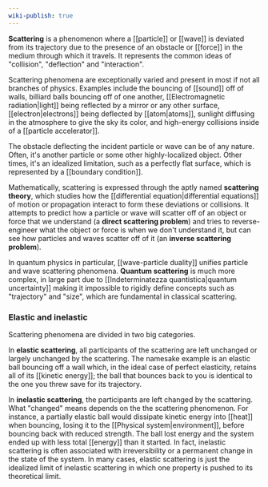 ```yaml
---
wiki-publish: true
---
```

**Scattering** is a phenomenon where a [[particle]] or [[wave]] is deviated from its trajectory due to the presence of an obstacle or [[force]] in the medium through which it travels. It represents the common ideas of "collision", "deflection" and "interaction".

Scattering phenomena are exceptionally varied and present in most if not all branches of physics. Examples include the bouncing of [[sound]] off of walls, billiard balls bouncing off of one another, [[Electromagnetic radiation|light]] being reflected by a mirror or any other surface, [[electron|electrons]] being deflected by [[atom|atoms]], sunlight diffusing in the atmosphere to give the sky its color, and high-energy collisions inside of a [[particle accelerator]].

The obstacle deflecting the incident particle or wave can be of any nature. Often, it's another particle or some other highly-localized object. Other times, it's an idealized limitation, such as a perfectly flat surface, which is represented by a [[boundary condition]].

Mathematically, scattering is expressed through the aptly named **scattering theory**, which studies how the [[differential equation|differential equations]] of motion or propagation interact to form these deviations or collisions. It attempts to predict how a particle or wave will scatter off of an object or force that we understand (a **direct scattering problem**) and tries to reverse-engineer what the object or force is when we don't understand it, but can see how particles and waves scatter off of it (an **inverse scattering problem**).

In quantum physics in particular, [[wave-particle duality]] unifies particle and wave scattering phenomena. **Quantum scattering** is much more complex, in large part due to [[Indeterminatezza quantistica|quantum uncertainty]] making it impossible to rigidly define concepts such as "trajectory" and "size", which are fundamental in classical scattering.
### Elastic and inelastic
Scattering phenomena are divided in two big categories.

In **elastic scattering**, all participants of the scattering are left unchanged or largely unchanged by the scattering. The namesake example is an elastic ball bouncing off a wall which, in the ideal case of perfect elasticity, retains all of its [[kinetic energy]]; the ball that bounces back to you is identical to the one you threw save for its trajectory.

In **inelastic scattering**, the participants are left changed by the scattering. What "changed" means depends on the the scattering phenomenon. For instance, a partially elastic ball would dissipate kinetic energy into [[heat]] when bouncing, losing it to the [[Physical system|environment]], before bouncing back with reduced strength. The ball lost energy and the system ended up with less total [[energy]] than it started. In fact, inelastic scattering is often associated with irreversibility or a permanent change in the state of the system. In many cases, elastic scattering is just the idealized limit of inelastic scattering in which one property is pushed to its theoretical limit.